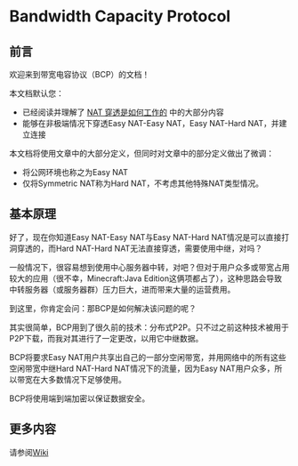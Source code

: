 # Bandwidth Capacity Protocol

## 前言

欢迎来到带宽电容协议（BCP）的文档！

本文档默认您：
* 已经阅读并理解了 [NAT 穿透是如何工作的](https://arthurchiao.art/blog/how-nat-traversal-works-zh/) 中的大部分内容
* 能够在非极端情况下穿透Easy NAT-Easy NAT，Easy NAT-Hard NAT，并建立连接

本文档将使用文章中的大部分定义，但同时对文章中的部分定义做出了微调：
* 将公网环境也称之为Easy NAT
* 仅将Symmetric NAT称为Hard NAT，不考虑其他特殊NAT类型情况。

## 基本原理

好了，现在你知道Easy NAT-Easy NAT与Easy NAT-Hard NAT情况是可以直接打洞穿透的，而Hard NAT-Hard NAT无法直接穿透，需要使用中继，对吗？

一般情况下，很容易想到使用中心服务器中转，对吧？但对于用户众多或带宽占用较大的应用（很不幸，Minecraft:Java Edition这俩项都占了），这种思路会导致中转服务器（或服务器群）压力巨大，进而带来大量的运营费用。

到这里，你肯定会问：那BCP是如何解决该问题的呢？

其实很简单，BCP用到了很久前的技术：分布式P2P。只不过之前这种技术被用于P2P下载，而我对其进行了一定更改，以用它中继数据。

BCP将要求Easy NAT用户共享出自己的一部分空闲带宽，并用网络中的所有这些空闲带宽中继Hard NAT-Hard NAT情况下的流量，因为Easy NAT用户众多，所以带宽在大多数情况下足够使用。

BCP将使用端到端加密以保证数据安全。

## 更多内容

请参阅[Wiki](https://github.com/MC-XiaoHei/Bandwidth-Capacity-Protocol/wiki)